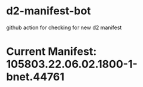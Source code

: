 # d2-manifest-bot
github action for checking for new d2 manifest

# Current Manifest: 105803.22.06.02.1800-1-bnet.44761